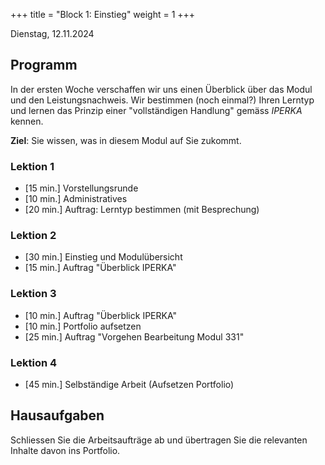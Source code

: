 +++
title = "Block 1: Einstieg"
weight = 1
+++

Dienstag, 12.11.2024

## Programm

In der ersten Woche verschaffen wir uns einen Überblick über das Modul und den
Leistungsnachweis. Wir bestimmen (noch einmal?) Ihren Lerntyp und lernen das
Prinzip einer "vollständigen Handlung" gemäss _IPERKA_ kennen.

**Ziel**: Sie wissen, was in diesem Modul auf Sie zukommt.

### Lektion 1

- [15 min.] Vorstellungsrunde
- [10 min.] Administratives
- [20 min.] Auftrag: Lerntyp bestimmen (mit Besprechung)

### Lektion 2

- [30 min.] Einstieg und Modulübersicht
- [15 min.] Auftrag "Überblick IPERKA"

### Lektion 3

- [10 min.] Auftrag "Überblick IPERKA"
- [10 min.] Portfolio aufsetzen
- [25 min.] Auftrag "Vorgehen Bearbeitung Modul 331"

### Lektion 4

- [45 min.] Selbständige Arbeit (Aufsetzen Portfolio)

## Hausaufgaben

Schliessen Sie die Arbeitsaufträge ab und übertragen Sie die relevanten Inhalte davon ins Portfolio.
